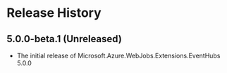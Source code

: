 # Release History

## 5.0.0-beta.1 (Unreleased)

- The initial release of Microsoft.Azure.WebJobs.Extensions.EventHubs 5.0.0
